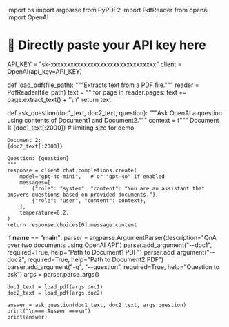 import os
import argparse
from PyPDF2 import PdfReader
from openai import OpenAI

# 🔑 Directly paste your API key here
API_KEY = "sk-xxxxxxxxxxxxxxxxxxxxxxxxxxxxxxxx"
client = OpenAI(api_key=API_KEY)

def load_pdf(file_path):
    """Extracts text from a PDF file."""
    reader = PdfReader(file_path)
    text = ""
    for page in reader.pages:
        text += page.extract_text() + "\n"
    return text

def ask_question(doc1_text, doc2_text, question):
    """Ask OpenAI a question using contents of Document1 and Document2."""
    context = f"""
    Document 1:
    {doc1_text[:2000]}  # limiting size for demo

    Document 2:
    {doc2_text[:2000]}

    Question: {question}
    """
    response = client.chat.completions.create(
        model="gpt-4o-mini",   # or "gpt-4o" if enabled
        messages=[
            {"role": "system", "content": "You are an assistant that answers questions based on provided documents."},
            {"role": "user", "content": context},
        ],
        temperature=0.2,
    )
    return response.choices[0].message.content

if __name__ == "__main__":
    parser = argparse.ArgumentParser(description="QnA over two documents using OpenAI API")
    parser.add_argument("--doc1", required=True, help="Path to Document1 PDF")
    parser.add_argument("--doc2", required=True, help="Path to Document2 PDF")
    parser.add_argument("-q", "--question", required=True, help="Question to ask")
    args = parser.parse_args()

    doc1_text = load_pdf(args.doc1)
    doc2_text = load_pdf(args.doc2)

    answer = ask_question(doc1_text, doc2_text, args.question)
    print("\n=== Answer ===\n")
    print(answer)